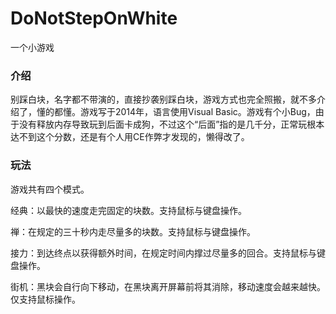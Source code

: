 # DoNotStepOnWhite
一个小游戏

### 介绍

别踩白块，名字都不带演的，直接抄袭别踩白块，游戏方式也完全照搬，就不多介绍了，懂的都懂。游戏写于2014年，语言使用Visual Basic。游戏有个小Bug，由于没有释放内存导致玩到后面卡成狗，不过这个“后面”指的是几千分，正常玩根本达不到这个分数，还是有个人用CE作弊才发现的，懒得改了。

### 玩法

游戏共有四个模式。

经典：以最快的速度走完固定的块数。支持鼠标与键盘操作。

禅：在规定的三十秒内走尽量多的块数。支持鼠标与键盘操作。

接力：到达终点以获得额外时间，在规定时间内撑过尽量多的回合。支持鼠标与键盘操作。

街机：黑块会自行向下移动，在黑块离开屏幕前将其消除，移动速度会越来越快。仅支持鼠标操作。
